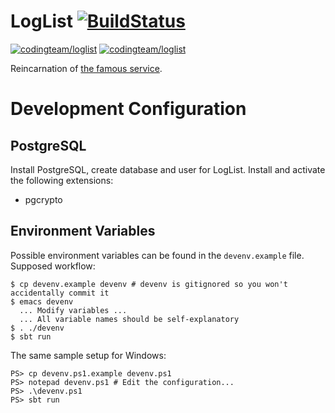# LogList [![BuildStatus](https://travis-ci.org/codingteam/loglist.png?branch=master)](https://travis-ci.org/codingteam/loglist)

[![codingteam/loglist](http://issuestats.com/github/codingteam/loglist/badge/pr?style=flat-square)](http://www.issuestats.com/github/codingteam/loglist) [![codingteam/loglist](http://issuestats.com/github/codingteam/loglist/badge/issue?style=flat-square)](http://www.issuestats.com/github/codingteam/loglist)

Reincarnation of [the famous service](http://www.loglist.net/).

# Development Configuration #

## PostgreSQL ##

Install PostgreSQL, create database and user for LogList. Install and
activate the following extensions:

* pgcrypto

## Environment Variables ##

Possible environment variables can be found in the `devenv.example`
file. Supposed workflow:

    $ cp devenv.example devenv # devenv is gitignored so you won't accidentally commit it 
    $ emacs devenv
      ... Modify variables ...
      ... All variable names should be self-explanatory
    $ . ./devenv
    $ sbt run

The same sample setup for Windows:

    PS> cp devenv.ps1.example devenv.ps1
    PS> notepad devenv.ps1 # Edit the configuration...
    PS> .\devenv.ps1
    PS> sbt run
